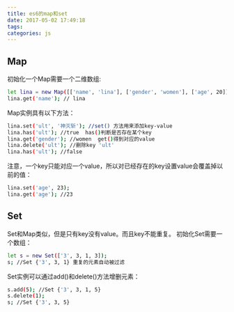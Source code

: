 ```yaml
---
title: es6的map和set
date: 2017-05-02 17:49:18
tags:
categories: js
---
```


## Map

初始化一个Map需要一个二维数组:
```bash
let lina = new Map([['name', 'lina'], ['gender', 'women'], ['age', 20]]);
lina.get('name'); // lina
```
Map实例具有以下方法：
<!--more-->
```bash
lina.set('ult', '神灭斩'); //set() 方法用来添加key-value
lina.has('ult'); //true  has()判断是否存在某个key
lina.get('gender'); //women  get()得到对应的value
lina.delete('ult'); //删除key 'ult'
lina.has('ult'); //false
```
注意，一个key只能对应一个value，所以对已经存在的key设置value会覆盖掉以前的值：
```bash
lina.set('age', 23);
lina.get('age'); //23
```

## Set
Set和Map类似，但是只有key没有value。而且key不能重复。
初始化Set需要一个数组：
```bash
let s = new Set(['3', 3, 1, 3]);
s; //Set {'3', 3, 1} 重复的元素自动被过滤
```
Set实例可以通过add()和delete()方法增删元素：
```bash
s.add(5); //Set {'3', 3, 1, 5}
s.delete(1);
s; //Set {'3', 3, 5}
```


